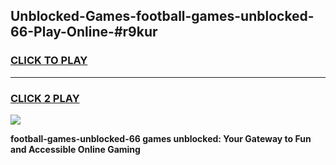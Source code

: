 
## Unblocked-Games-football-games-unblocked-66-Play-Online-#r9kur
<h3>
<a href="https://premium.freeplayer.one?title=football-games-unblocked-66&ref=27F">CLICK TO PLAY</a></h3>
<hr>

<h3>
<a href="https://premium.freeplayer.one?title=football-games-unblocked-66&ref=27F">CLICK 2 PLAY</a>
  
</h3>

<a href="https://premium.freeplayer.one?title=football-games-unblocked-66&ref=27F"><img src="https://clearcache.store/games.png"></a>


**football-games-unblocked-66 games unblocked: Your Gateway to Fun and Accessible Online Gaming**
